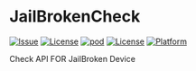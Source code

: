 # JailBrokenCheck

[![Issue](https://img.shields.io/github/issues/Mohsenkhodadadzadeh/JailBrokenCheck.svg)](https://github.com/Mohsenkhodadadzadeh/JailBrokenCheck/issues)
[![License](https://img.shields.io/packagist/l/doctrine/orm.svg)]()
[![pod](https://img.shields.io/badge/pod-1.0-blue.svg)]()
[![License](https://img.shields.io/badge/License-MIT-ff69b4.svg)]()
[![Platform](https://img.shields.io/badge/Platform-IOS-brightgreen.svg)]()

Check API FOR JailBroken Device
